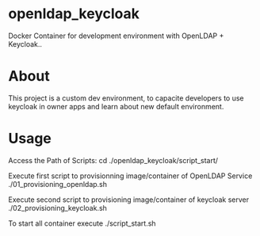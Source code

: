 # openldap_keycloak
Docker Container for development environment with OpenLDAP + Keycloak..

# About
This project is a custom dev environment, to capacite developers to use keycloak in owner apps and learn about new default environment.

# Usage

Access the Path of Scripts:
cd ./openldap_keycloak/script_start/

Execute first script to provisionning image/container of OpenLDAP Service
./01_provisioning_openldap.sh

Execute second script to provisioning image/container of keycloak server
./02_provisioning_keycloak.sh

To start all container execute
./script_start.sh
